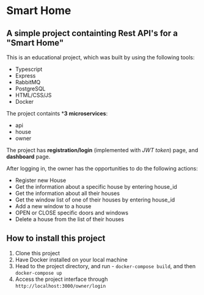 # Smart Home
## A simple project containting Rest API's for a "Smart Home"

This is an educational project, which was built by using the following tools:
* Typescript
* Express
* RabbitMQ
* PostgreSQL
* HTML/CSS/JS
* Docker

The project containts ***3 microservices**:
* api
* house
* owner

The project has **registration/login** (implemented with *JWT token*) page, and **dashboard** page.

After logging in, the owner has the opportunities to do the following actions:
* Register new House
* Get the information about a specific house by entering house_id
* Get the information about all their houses
* Get the window list of one of their houses by entering house_id
* Add a new window to a house
* OPEN or CLOSE specific doors and windows
* Delete a house from the list of their houses 

## How to install this project

1. Clone this project
2. Have Docker installed on your local machine
3. Head to the project directory, and run - `docker-compose build`, and then `docker-compose up`
4. Access the project interface through `http://localhost:3000/owner/login`